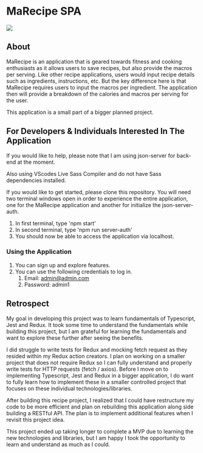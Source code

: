 # MaRecipe SPA

![](/assets/images/DashboardscreenShot.png)

## About

MaRecipe is an application that is geared towards fitness and cooking enthusiasts as it allows users to save recipes, but also provide the macros per serving. Like other recipe applications, users would input recipe details such as ingredients, instructions, etc. But the key difference here is that MaRecipe requires users to input the macros per ingredient. The application then will provide a breakdown of the calories and macros per serving for the user.

This application is a small part of a bigger planned project.

## For Developers & Individuals Interested In The Application

If you would like to help, please note that I am using json-server for back-end at the moment.

Also using VScodes Live Sass Compiler and do not have Sass dependencies installed.

If you would like to get started, please clone this repository.
You will need two terminal windows open in order to experience the entire application, one for the MaRecipe application and another for initialize the json-server-auth.

1. In first terminal, type 'npm start'
2. In second terminal, type 'npm run server-auth'
3. You should now be able to access the application via localhost.

### Using the Application

1. You can sign up and explore features.
2. You can use the following credentials to log in.
    1. Email: admin@admin.com
    2. Password: admin1

## Retrospect

My goal in developing this project was to learn fundamentals of Typescript, Jest and Redux. It took some time to understand the fundamentals while building this project, but I am grateful for learning the fundamentals and want to explore these further after seeing the benefits.

I did struggle to write tests for Redux and mocking fetch request as they resided within my Redux action creators. I plan on working on a smaller project that does not require Redux so I can fully understand and properly write tests for HTTP requests (fetch / axios). Before I move on to implementing Typescript, Jest and Redux in a bigger application, I do want to fully learn how to implement these in a smaller controlled project that focuses on these individual technologies/libraries.

After building this recipe project, I realized that I could have restructure my code to be more efficient and plan on rebuilding this application along side building a RESTful API. The plan is to implement additional features when I revisit this project idea.

This project ended up taking longer to complete a MVP due to learning the new technologies and libraries, but I am happy I took the opportunity to learn and understand as much as I could.
